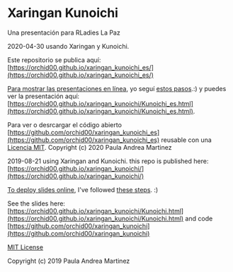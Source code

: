 # Xaringan Kunoichi

Una presentación para RLadies La Paz

2020-04-30 usando Xaringan y Kunoichi.

Este repositorio se publica aquí: [https://orchid00.github.io/xaringan_kunoichi_es/](https://orchid00.github.io/xaringan_kunoichi_es/) 

[Para mostrar las presentaciones en línea](https://github.com/yihui/xaringan/wiki/Deploy-Slides-Online), yo seguí [estos pasos](http://annaken.github.io/hosting-revealjs-presentation-github-pages).:) y puedes ver la presentación aquí: [https://orchid00.github.io/xaringan_kunoichi/Kunoichi_es.html](https://orchid00.github.io/xaringan_kunoichi/Kunoichi_es.html). 

Para ver o desrcargar el código abierto [https://github.com/orchid00/xaringan_kunoichi_es](https://github.com/orchid00/xaringan_kunoichi_es) reusable con una [Licencia MIT](https://github.com/orchid00/xaringan_kunoichi_es/blob/master/LICENSE).
Copyright (c) 2020 Paula Andrea Martinez


2019-08-21 using Xaringan and Kunoichi.
this repo is published here: [https://orchid00.github.io/xaringan_kunoichi/](https://orchid00.github.io/xaringan_kunoichi/)

[To deploy slides online](https://github.com/yihui/xaringan/wiki/Deploy-Slides-Online), I've followed [these steps](http://annaken.github.io/hosting-revealjs-presentation-github-pages). :) 


See the slides here: [https://orchid00.github.io/xaringan_kunoichi/Kunoichi.html](https://orchid00.github.io/xaringan_kunoichi/Kunoichi.html) and code [https://github.com/orchid00/xaringan_kunoichi](https://github.com/orchid00/xaringan_kunoichi)

[MIT License](https://github.com/orchid00/xaringan_kunoichi/blob/master/LICENSE)

Copyright (c) 2019 Paula Andrea Martinez


